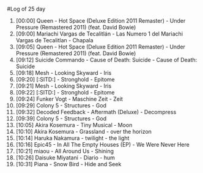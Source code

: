 #Log of 25 day

1. [00:00] Queen - Hot Space (Deluxe Edition 2011 Remaster) - Under Pressure (Remastered 2011) (feat. David Bowie)
1. [09:00] Mariachi Vargas de Tecalitlán - Las Numero 1 del Mariachi Vargas de Tecalitlan - Chapala
1. [09:05] Queen - Hot Space (Deluxe Edition 2011 Remaster) - Under Pressure (Remastered 2011) (feat. David Bowie)
1. [09:12] Suicide Commando - Cause of Death: Suicide - Cause of Death: Suicide
1. [09:18] Mesh - Looking Skyward - Iris
1. [09:20] [:SITD:] - Stronghold - Epitome
1. [09:21] Mesh - Looking Skyward - Iris
1. [09:22] [:SITD:] - Stronghold - Epitome
1. [09:24] Funker Vogt - Maschine Zeit - Zeit
1. [09:29] Colony 5 - Structures - God
1. [09:32] Decoded Feedback - Aftermath (Deluxe) - Decompress
1. [09:39] Colony 5 - Structures - God
1. [10:05] Akira Kosemura - Tiny Musical - Moon
1. [10:10] Akira Kosemura - Grassland - over the horizon
1. [10:14] Haruka Nakamura - twilight - the light
1. [10:16] Epic45 - In All The Empty Houses (EP) - We Were Never Here
1. [10:21] miaou - All Around Us - Shining
1. [10:26] Daisuke Miyatani - Diario - hum
1. [10:31] Piana - Snow Bird - Hide and Seek
